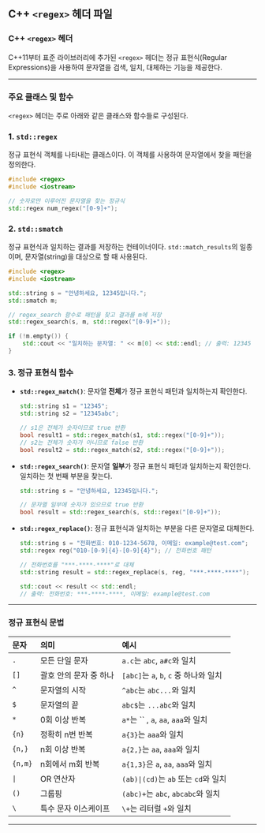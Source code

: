 ## C++ `<regex>` 헤더 파일

### C++ `<regex>` 헤더

C++11부터 표준 라이브러리에 추가된 `<regex>` 헤더는 정규 표현식(Regular Expressions)을 사용하여 문자열을 검색, 일치, 대체하는 기능을 제공한다.

-----

### 주요 클래스 및 함수

`<regex>` 헤더는 주로 아래와 같은 클래스와 함수들로 구성된다.

### 1. `std::regex`

정규 표현식 객체를 나타내는 클래스이다. 이 객체를 사용하여 문자열에서 찾을 패턴을 정의한다.

```cpp
#include <regex>
#include <iostream>

// 숫자로만 이루어진 문자열을 찾는 정규식
std::regex num_regex("[0-9]+"); 
```

### 2. `std::smatch`

정규 표현식과 일치하는 결과를 저장하는 컨테이너이다. `std::match_results`의 일종이며, 문자열(string)을 대상으로 할 때 사용된다.

```cpp
#include <regex>
#include <iostream>

std::string s = "안녕하세요, 12345입니다.";
std::smatch m;

// regex_search 함수로 패턴을 찾고 결과를 m에 저장
std::regex_search(s, m, std::regex("[0-9]+")); 

if (!m.empty()) {
    std::cout << "일치하는 문자열: " << m[0] << std::endl; // 출력: 12345
}
```

### 3. 정규 표현식 함수

  * **`std::regex_match()`**: 문자열 **전체**가 정규 표현식 패턴과 일치하는지 확인한다.

    ```cpp
    std::string s1 = "12345";
    std::string s2 = "12345abc";

    // s1은 전체가 숫자이므로 true 반환
    bool result1 = std::regex_match(s1, std::regex("[0-9]+")); 
    // s2는 전체가 숫자가 아니므로 false 반환
    bool result2 = std::regex_match(s2, std::regex("[0-9]+")); 
    ```

  * **`std::regex_search()`**: 문자열 **일부**가 정규 표현식 패턴과 일치하는지 확인한다. 일치하는 첫 번째 부분을 찾는다.

    ```cpp
    std::string s = "안녕하세요, 12345입니다.";

    // 문자열 일부에 숫자가 있으므로 true 반환
    bool result = std::regex_search(s, std::regex("[0-9]+"));
    ```

  * **`std::regex_replace()`**: 정규 표현식과 일치하는 부분을 다른 문자열로 대체한다.

    ```cpp
    std::string s = "전화번호: 010-1234-5678, 이메일: example@test.com";
    std::regex reg("010-[0-9]{4}-[0-9]{4}"); // 전화번호 패턴

    // 전화번호를 "***-****-****"로 대체
    std::string result = std::regex_replace(s, reg, "***-****-****");

    std::cout << result << std::endl; 
    // 출력: 전화번호: ***-****-****, 이메일: example@test.com
    ```

-----

### 정규 표현식 문법 

| 문자 | 의미 | 예시 |
| :--- | :--- | :--- |
| `.` | 모든 단일 문자 | `a.c`는 `abc`, `a#c`와 일치 |
| `[]` | 괄호 안의 문자 중 하나 | `[abc]`는 `a`, `b`, `c` 중 하나와 일치 |
| `^` | 문자열의 시작 | `^abc`는 `abc...`와 일치 |
| `$` | 문자열의 끝 | `abc$`는 `...abc`와 일치 |
| `*` | 0회 이상 반복 | `a*`는 `` , `a`, `aa`, `aaa`와 일치 | | `+` | 1회 이상 반복 | `a+`는 `a`, `aa`, `aaa`와 일치 | | `?` | 0회 또는 1회 반복 | `a?`는  ``, `a`와 일치 |
| `{n}` | 정확히 n번 반복 | `a{3}`는 `aaa`와 일치 |
| `{n,}`| n회 이상 반복 | `a{2,}`는 `aa`, `aaa`와 일치 |
| `{n,m}`| n회에서 m회 반복 | `a{1,3}`은 `a`, `aa`, `aaa`와 일치 |
| `\|` | OR 연산자 | `(ab)\|(cd)`는 `ab` 또는 `cd`와 일치 |
| `()` | 그룹핑 | `(abc)+`는 `abc`, `abcabc`와 일치 |
| `\` | 특수 문자 이스케이프 | `\+`는 리터럴 `+`와 일치 |

-----
